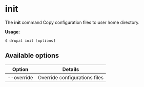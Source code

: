 # init
The **init** command Copy configuration files to user home directory.

**Usage:**
```
$ drupal init [options] 
```

## Available options
Option | Details
-------|-------------
--override | Override configurations files

